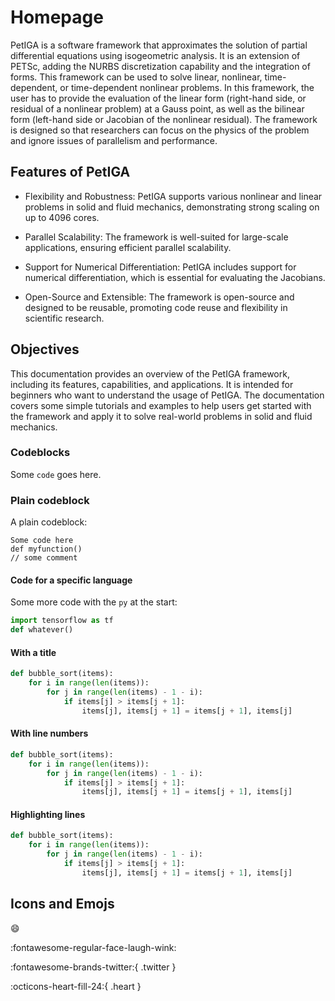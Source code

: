 # Homepage

PetIGA is a software framework that approximates the solution of partial differential equations using isogeometric analysis. It is an extension of PETSc, adding the NURBS discretization capability and the integration of forms. This framework can be used to solve linear, nonlinear, time-dependent, or time-dependent nonlinear problems. In this framework, the user has to provide the evaluation of the linear form (right-hand side, or residual of a nonlinear problem) at a Gauss point, as well as the bilinear form (left-hand side or Jacobian of the nonlinear residual). The framework is designed so that researchers can focus on the physics of the problem and ignore issues of parallelism and performance.


## Features of PetIGA


* Flexibility and Robustness: PetIGA supports various nonlinear and linear problems in solid and fluid mechanics, demonstrating strong scaling on up to 4096 cores.

* Parallel Scalability: The framework is well-suited for large-scale applications, ensuring efficient parallel scalability.

* Support for Numerical Differentiation: PetIGA includes support for numerical differentiation, which is essential for evaluating the Jacobians.

* Open-Source and Extensible: The framework is open-source and designed to be reusable, promoting code reuse and flexibility in scientific research.

## Objectives

This documentation provides an overview of the PetIGA framework, including its features, capabilities, and applications. It is intended for beginners who want to understand the usage of PetIGA. The documentation covers some simple tutorials and examples to help users get started with the framework and apply it to solve real-world problems in solid and fluid mechanics.

### Codeblocks

Some `code` goes here.

### Plain codeblock

A plain codeblock:

```
Some code here
def myfunction()
// some comment
```

#### Code for a specific language

Some more code with the `py` at the start:

``` py
import tensorflow as tf
def whatever()
```

#### With a title

``` py title="bubble_sort.py"
def bubble_sort(items):
    for i in range(len(items)):
        for j in range(len(items) - 1 - i):
            if items[j] > items[j + 1]:
                items[j], items[j + 1] = items[j + 1], items[j]
```

#### With line numbers

``` py linenums="1"
def bubble_sort(items):
    for i in range(len(items)):
        for j in range(len(items) - 1 - i):
            if items[j] > items[j + 1]:
                items[j], items[j + 1] = items[j + 1], items[j]
```

#### Highlighting lines

``` py hl_lines="2 3"
def bubble_sort(items):
    for i in range(len(items)):
        for j in range(len(items) - 1 - i):
            if items[j] > items[j + 1]:
                items[j], items[j + 1] = items[j + 1], items[j]
```

## Icons and Emojs

:smile: 

:fontawesome-regular-face-laugh-wink:

:fontawesome-brands-twitter:{ .twitter }

:octicons-heart-fill-24:{ .heart }